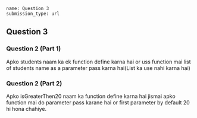 ```ngMeta
name: Question 3
submission_type: url
```
## Question 3


### Question 2 (Part 1)

Apko students naam ka ek function define karna hai or uss function mai  list of students name as a parameter pass karna hai(List ka use nahi karna hai)


### Question 2 (Part 2)

Apko isGreaterThen20 naam ka function define karna hai jismai apko function mai do parameter pass karane hai or first parameter by default 20 hi hona chahiye.

